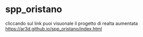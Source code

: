 # spp_oristano
cliccando sul link puoi visuonale il progetto di realta aumentata 
https://ar3d.github.io/spp_oristano/index.html
